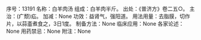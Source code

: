 序号：13191
名称：白羊肉汤
组成：白羊肉半斤。
出处：《普济方》卷二五○。
主治：(疒颓)疝。
加减：None
功效：益肾气，强阳道。
用法用量：去脂膜，切作片，以蒜齑煮食之，3日1度。
制备方法：None
临床应用：None
各家论述：None
用药禁忌：None
附注：None
